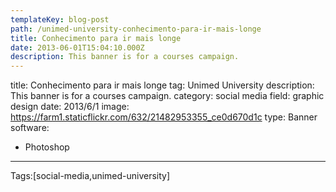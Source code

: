 ```yaml
---
templateKey: blog-post
path: /unimed-university-conhecimento-para-ir-mais-longe
title: Conhecimento para ir mais longe
date: 2013-06-01T15:04:10.000Z
description: This banner is for a courses campaign.
---
```


title: Conhecimento para ir mais longe
tag: Unimed University
description: This banner is for a courses campaign.
category: social media
field: graphic design
date: 2013/6/1
image: https://farm1.staticflickr.com/632/21482953355_ce0d670d1c
type: Banner
software:
- Photoshop
---

Tags:[social-media,unimed-university]
